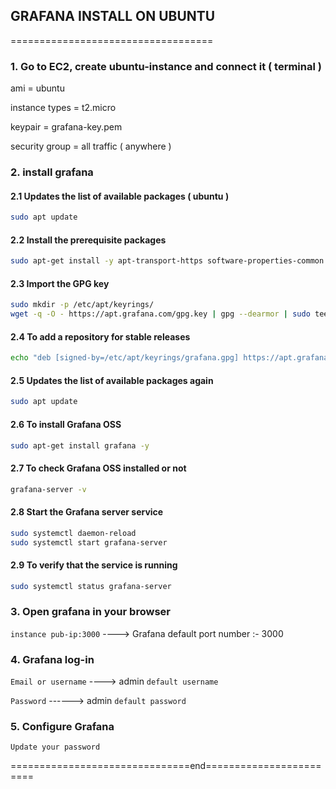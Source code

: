 ## GRAFANA INSTALL ON UBUNTU 
===================================

### 1. Go to EC2, create ubuntu-instance and connect it ( terminal )


ami = ubuntu

instance types = t2.micro

keypair = grafana-key.pem

security group = all traffic ( anywhere )


### 2. install grafana


#### 2.1 Updates the list of available packages ( ubuntu )

```sh
sudo apt update
```


#### 2.2 Install the prerequisite packages

```sh
sudo apt-get install -y apt-transport-https software-properties-common wget
```


#### 2.3 Import the GPG key

```sh
sudo mkdir -p /etc/apt/keyrings/
wget -q -O - https://apt.grafana.com/gpg.key | gpg --dearmor | sudo tee /etc/apt/keyrings/grafana.gpg > /dev/null
```


#### 2.4 To add a repository for stable releases

```sh
echo "deb [signed-by=/etc/apt/keyrings/grafana.gpg] https://apt.grafana.com stable main" | sudo tee -a /etc/apt/sources.list.d/grafana.list
```


#### 2.5 Updates the list of available packages again

```sh
sudo apt update
```


#### 2.6 To install Grafana OSS

```sh
sudo apt-get install grafana -y
```

#### 2.7 To check Grafana OSS installed or not

```sh
grafana-server -v
```


#### 2.8 Start the Grafana server service

```sh
sudo systemctl daemon-reload
sudo systemctl start grafana-server
```


#### 2.9 To verify that the service is running

```sh
sudo systemctl status grafana-server
```



### 3. Open grafana in your browser

`instance pub-ip:3000`  ----> Grafana default port number :- 3000 



### 4. Grafana log-in

`Email or username`  ---->  admin  `default username`

`Password`  ------>  admin  `default password`


### 5. Configure Grafana

`Update your password`




===============================end========================
